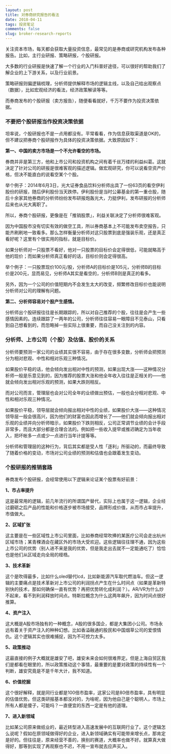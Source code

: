 ```yaml
---
layout: post
title: 对券商研究报告的看法
date: 2018-04-11
tags: 投资笔记
comments: false
slug: broker-research-reports
---
```


关注资本市场，每天都会获取大量投资信息，最常见的是券商或研究机构发布各种报告。比如，主行业研报、策略研报，个股研报。

大多数的行业研报是快速了解一个行业的入门科普好途径，可以很好的帮助我们了解企业的上下游关系，以及行业前景。

策略研报则偏逻辑梳理，分析师提供解释市场的逻辑主线，以及自己给出观察点（数据），比如宏观经济的看法，经济政策解读等等。

而券商发布的个股研报（卖方报告），随便看看就好，千万不要作为投资决策依据。

### 不要把个股研报当作投资决策依据

坦率说，个股研报也不是一点用都没有。平常看看，作为信息获取渠道是OK的，但不建议把券商个股研报作为具体的投资决策依据。大致原因如下：

**第一、中国的卖方市场是一个不允许看空的市场。**

券商并非是第三方，他和上市公司和投资机构之间有着千丝万缕的利益纠葛。这就决定了针对公司的研报是很难客观的描述逻辑。做宏观研究，你可以说看空资产价格，但决不能直白的说看空某个个股。

举个例子：2014年6月3日，光大证券食品饮料分析师出具了一份63页的看空伊利股份的研报，随后伊利股份当天跌停。伊利股份是当时公募基金的第一重仓股，随后十余家其他券商的分析师纷纷发布研报炮轰光大，力挺伊利，发布研报的分析师后来也从光大离职了。

所以，券商个股研报，更像是在「推销股票」，利益关联决定了分析师很难客观。

因为中国股市没有切实有效的做空工具，所以券商基本上不可能发布卖空报告，只能齐刷刷地一致看多。那么怎样衡量分析师对这只股票到底是强装乐观，还是真正看好呢？这里有个很实用的指标，就是目标价。

如果分析师对一只股票不看好，他对一只股票的目标价会定得很低，可能就略高于他的现价；而如果分析师真正看好的话，目标价则会定得很高。

举个例子：一只股票现价100元/股，分析师A的目标价是105元，分析师B的目标价是200元，显而易见，分析师A其实是看空的，分析师B则是真正的看多。

另外，因为一个公司的价值短期内不会发生太大的改变，频繁修改目标价也能说明分析师对公司的理解有问题。

**第二、分析师容易对个股产生感情。**

分析师出个股研报往往是长期跟踪的，所以对自己推荐的个股，往往是会产生一些感情因素的。连续跟踪了一两年的公司，分析师往往容易一眼障目不见泰山，只看到自己想看到的，而忽略掉一些实际上很重要，而自己没关注到的内容。

### 分析师、上市公司（个股）及估值、股价的关系
分析师要预测一家公司的业绩其实很不容易，由于存在很多变数，分析师会把预测分为相对悲观、中性和相对乐观三种情况。

如果股价平稳的话，他会倾向发出相对中性的预测，如果出现大涨——这种情况分析师一般是乐意见到的，因为推荐的股票大涨和他全年收入往往是正相关的——他就会倾向发出相对乐观的预测，如果大跌则相反。

而对公司而言，管理层也会对公司全年的业绩做出预估，一般也会分相对悲观、中性和相对乐观三种情况。

如果股价平稳，领导层就会倾向报出相对中性的业绩，如果股价大涨——这种情况领导层一般会很高兴，因为他们的财富也因此而增长了——他们就会倾向报出相对乐观的业绩并向分析师暗示，如果股价下跌则相反，公司正常调节业绩的会计手段非常多，而且大部分都是合理合法的。例如把一些收入提早或推迟确定为当年收入，把坏帐多一点或少一点进行当年计提等等。

分析师和管理层的这种行为，背后其实都是受人性「逐利」所驱动的，而最终导致了随着价格的变动，市场对公司业绩的预测和估值也会跟着发生变动。

### 个股研报的推销套路

券商发布个股研报，会经常使用以下逻辑来论证某个股票有好前景：

**1、市占率提升**

这是最常用的逻辑，前几年流行的所谓国产替代，实际上也属于这一逻辑，企业经过磨砺之后产品的性能和价格逐步被市场接受，品牌形成价值，从而市占率提升，市值做大。

**2、区域扩张**

这主要是在一些区域性上市公司里面，比如券商经常吹捧的某医疗公司会走出杭州区域市场；某青稞酒会在藏区外的市场大受欢迎。这些逻辑往往理不通，因为这些上市公司的优势（别人进不来是我的优势，但是我走出去就不一定能通吃了）恰恰也是他们从区域走向全局的桎梏。

**3、技术革新**

这个是吹得最多，比如什么oled替代lcd，比如新能源汽车取代燃油车。但这一逻辑的主要痛点是技术革新对上市公司的利润拐点产生在什么时间点（如果是革新特别快的技术，那如何确保一直有优势？再把优势转化成利润？）。AR/VR为什么炒不起来，看不到利润释放时间点。特斯拉概念为什么这两年飙升，因为时间点很好推算。

**4、资产注入**

这大概是A股市场独有的一种概念，A股的很多国企，都是大集团小公司。市场永远有着关于资产注入的种种幻想。比如香溢融通的股民和中国烟草公司的爱恨情仇。这个逻辑其实也很难捕捉，因为不可控力太多。

**5、政策推动**

这最直接的例子大概就是雄安了吧，雄安未来会如何很难界定。但是上海自贸区我们是都看在眼里的，所以政策推动这个事情，最重要的是要对政策的持续性有一个判断，雄安究竟是不是千年大计，我不知道。

**6、价值挖掘**

这个很好解释，就是同行业都是100倍市盈率，这家公司是80倍市盈率，具有明显的估值优势。但这类研报基本都没对的，为啥呢，因为他自己是个聪明人，市场上所有人都是傻子，可能吗？一直便宜的东西一定是有他的道理。

**7、进入新领域**

比如某公司原来做纸业的，最近转型进入高速发展中的互联网行业了。这个逻辑怎么说呢？假如在原领域做得好的企业，进入新领域确实有可能带来增长点，那肯定是好的。但往往是，原来经营不善的，换别的赛道，大概率也做不好。就算真大做得好，那等到实现了再观察也不迟，不用一宣布就去应声买入。